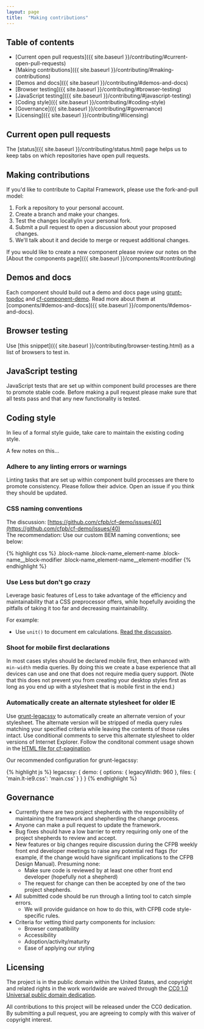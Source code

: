 ```yaml
---
layout: page
title:  "Making contributions"
---
```


## Table of contents

- [Current open pull requests]({{ site.baseurl }}/contributing/#current-open-pull-requests)
- [Making contributions]({{ site.baseurl }}/contributing/#making-contributions)
- [Demos and docs]({{ site.baseurl }}/contributing/#demos-and-docs)
- [Browser testing]({{ site.baseurl }}/contributing/#browser-testing)
- [JavaScript testing]({{ site.baseurl }}/contributing/#javascript-testing)
- [Coding style]({{ site.baseurl }}/contributing/#coding-style)
- [Governance]({{ site.baseurl }}/contributing/#governance)
- [Licensing]({{ site.baseurl }}/contributing/#licensing)


## Current open pull requests

The [status]({{ site.baseurl }}/contributing/status.html) page helps us to keep
tabs on which repositories have open pull requests.


## Making contributions

If you'd like to contribute to Capital Framework, please use the fork-and-pull
model:

1. Fork a repository to your personal account.
2. Create a branch and make your changes.
3. Test the changes locally/in your personal fork.
4. Submit a pull request to open a discussion about your proposed changes.
5. We'll talk about it and decide to merge or request additional changes.

If you would like to create a new component please review our notes on the
[About the components page]({{ site.baseurl }}/components/#contributing)


## Demos and docs

Each component should build out a demo and docs page using
[grunt-topdoc](https://github.com/topcoat/grunt-topdoc) and
[cf-component-demo](https://github.com/cfpb/cf-component-demo).
Read more about them at
[components/#demos-and-docs]({{ site.baseurl }}/components/#demos-and-docs).


## Browser testing

Use [this snippet]({{ site.baseurl }}/contributing/browser-testing.html) as a list of browsers to test in.


## JavaScript testing

JavaScript tests that are set up within component build processes are there to
promote stable code.
Before making a pull request please make sure that all tests pass and that any
new functionality is tested.


## Coding style

In lieu of a formal style guide, take care to maintain the existing coding style.

A few notes on this...


### Adhere to any linting errors or warnings

Linting tasks that are set up within component build processes are there to
promote consistency.
Please follow their advice.
Open an issue if you think they should be updated.


### CSS naming conventions

The discussion: [https://github.com/cfpb/cf-demo/issues/40](https://github.com/cfpb/cf-demo/issues/40)  
The recommendation: Use our custom BEM naming conventions; see below:

{% highlight css %}
.block-name
.block-name_element-name
.block-name__block-modifier
.block-name_element-name__element-modifier
{% endhighlight %}


### Use Less but don't go crazy

Leverage basic features of Less to take advantage of the efficiency and
maintainability that a CSS preprocessor offers, while hopefully avoiding the
pitfalls of taking it too far and decreasing maintainability.

For example:

- Use `unit()` to document em calculations.
[Read the discussion](https://github.com/cfpb/cf-demo/issues/10).


### Shoot for mobile first declarations

In most cases styles should be declared mobile first,
then enhanced with `min-width` media queries.
By doing this we create a base experience that all devices can use
and one that does not require media query support.
(Note that this does not prevent you from creating your desktop styles first
as long as you end up with a stylesheet that is mobile first in the end.)


### Automatically create an alternate stylesheet for older IE

Use [grunt-legacssy](https://github.com/robinpokorny/grunt-legacssy) to
automatically create an alternate version of your stylesheet.
The alternate version will be stripped of media query rules matching your
specified criteria while leaving the contents of those rules intact.
Use conditional comments to serve this alternate stylesheet to older versions
of Internet Explorer.
Follow the conditonal comment usage shown in the
[HTML file for cf-pagination](https://github.com/cfpb/cf-pagination/blob/gh-pages/demo/index.html).

Our recommended configuration for grunt-legacssy:

{% highlight js %}
legacssy: {
  demo: {
    options: {
      legacyWidth: 960
    },
    files: {
      'main.lt-ie9.css': 'main.css'
    }
  }
}
{% endhighlight %}


## Governance

- Currently there are two project shepherds with the responsibility of
  maintaining the framework and shepherding the change process.
- Anyone can make a pull request to update the framework.
- Bug fixes should have a low barrier to entry requiring only one of the
  project shepherds to review and accept.
- New features or big changes require discussion during the CFPB weekly
  front end developer meetings to raise any potential red flags
  (for example, if the change would have significant implications to the
  CFPB Design Manual).
  Presuming none:
  - Make sure code is reviewed by at least one other front end developer
    (hopefully not a shepherd)
  - The request for change can then be accepted by one of the two project shepherds.
- All submitted code should be run through a linting tool to catch simple errors.
  - We will provide guidance on how to do this, with CFPB code style-specific rules.
- Criteria for vetting third party components for inclusion:
  - Browser compatibility
  - Accessibility
  - Adoption/activity/maturity
  - Ease of applying our styling


## Licensing

The project is in the public domain within the United States, and
copyright and related rights in the work worldwide are waived through
the [CC0 1.0 Universal public domain dedication][CC0].

All contributions to this project will be released under the CC0
dedication. By submitting a pull request, you are agreeing to comply
with this waiver of copyright interest.

[CC0]: http://creativecommons.org/publicdomain/zero/1.0/